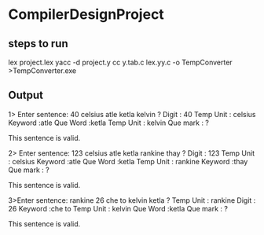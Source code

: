 # CompilerDesignProject
## steps to run
lex project.lex
yacc -d project.y
cc y.tab.c lex.yy.c -o TempConverter >TempConverter.exe

## Output
1> Enter sentence: 40 celsius atle ketla kelvin ?
Digit		: 40
Temp Unit	: celsius 
Keyword		:atle 
Que Word	:ketla 
Temp Unit	: kelvin 
Que mark	: ?

This sentence is valid.

2> Enter sentence: 123 celsius atle ketla rankine thay ?
Digit		: 123
Temp Unit	: celsius 
Keyword		:atle 
Que Word	:ketla 
Temp Unit	: rankine 
Keyword		:thay 
Que mark	: ?

This sentence is valid.

3>Enter sentence: rankine 26 che to kelvin ketla ?
Temp Unit	: rankine 
Digit		: 26
Keyword		:che to 
Temp Unit	: kelvin 
Que Word	:ketla 
Que mark	: ?

This sentence is valid.
